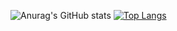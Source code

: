 ![Anurag's GitHub stats](https://github-readme-stats.vercel.app/api?username=stealthsignatures&show_icons=true&theme=dark)
[![Top Langs](https://github-readme-stats.vercel.app/api/top-langs/?username=stealthsignatures&layout=compact&theme=dark&langs_count=10&exclude_repo=github-slideshow,merge-conflicts,github-slideshow,StealthSignatures.github.io)](https://github.com/anuraghazra/github-readme-stats)
